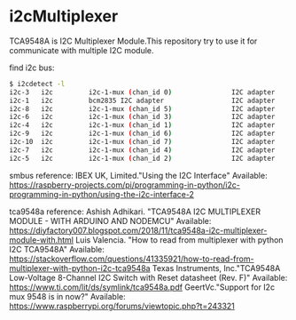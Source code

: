 # i2cMultiplexer
TCA9548A is I2C Multiplexer Module.This repository try to use it for communicate with multiple I2C module.

find i2c bus:
```bash
$ i2cdetect -l
i2c-3	i2c       	i2c-1-mux (chan_id 0)           	I2C adapter
i2c-1	i2c       	bcm2835 I2C adapter             	I2C adapter
i2c-8	i2c       	i2c-1-mux (chan_id 5)           	I2C adapter
i2c-6	i2c       	i2c-1-mux (chan_id 3)           	I2C adapter
i2c-4	i2c       	i2c-1-mux (chan_id 1)           	I2C adapter
i2c-9	i2c       	i2c-1-mux (chan_id 6)           	I2C adapter
i2c-10	i2c       	i2c-1-mux (chan_id 7)           	I2C adapter
i2c-7	i2c       	i2c-1-mux (chan_id 4)           	I2C adapter
i2c-5	i2c       	i2c-1-mux (chan_id 2)           	I2C adapter
```

smbus reference:
IBEX UK, Limited."Using the I2C Interface"
Available: https://raspberry-projects.com/pi/programming-in-python/i2c-programming-in-python/using-the-i2c-interface-2

tca9548a reference:
Ashish Adhikari. "TCA9548A I2C MULTIPLEXER MODULE - WITH ARDUINO AND NODEMCU"
Available: https://diyfactory007.blogspot.com/2018/11/tca9548a-i2c-multiplexer-module-with.html
Luis Valencia. "How to read from multiplexer with python I2C TCA9548A"
Available: https://stackoverflow.com/questions/41335921/how-to-read-from-multiplexer-with-python-i2c-tca9548a
Texas Instruments, Inc."TCA9548A Low-Voltage 8-Channel I2C Switch with Reset datasheet (Rev. F)"
Available: https://www.ti.com/lit/ds/symlink/tca9548a.pdf
GeertVc."Support for I2c mux 9548 is in now?"
Available: https://www.raspberrypi.org/forums/viewtopic.php?t=243321
